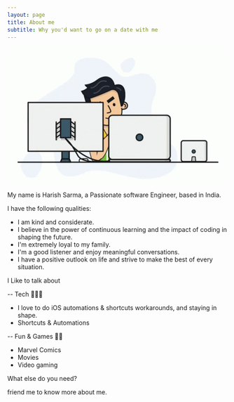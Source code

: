 ```yaml
---
layout: page
title: About me
subtitle: Why you'd want to go on a date with me
---
```


<div style="text-align: center;">
    <img alt="coding" width="498" src="/assets/img/programmer.gif">
</div>
<!-- <img style="display: block; margin: 0 auto;" alt="coding" width="498" src="assets/img/programmer.gif"> -->

My name is Harish Sarma, a Passionate software Engineer, based in India.  

I have the following qualities:
- I am kind and considerate.
- I believe in the power of continuous learning and the impact of coding in shaping the future. 
- I'm extremely loyal to my family.
- I'm a good listener and enjoy meaningful conversations.
- I have a positive outlook on life and strive to make the best of every situation.

I Like to talk about

-- Tech 👨🏻‍💻
- I love to do iOS automations & shortcuts workarounds, and staying in shape.
- Shortcuts & Automations
  
-- Fun & Games 🕺🏻
- Marvel Comics
- Movies
- Video gaming

What else do you need?

friend me to know more about me.

<!-- ### My story -->

<!-- To be honest, I'm having some trouble remembering right now, so why don't you just watch [my movie](https://en.wikipedia.org/wiki/The_Princess_Bride_%28film%29) and it will answer **all** your questions. -->
